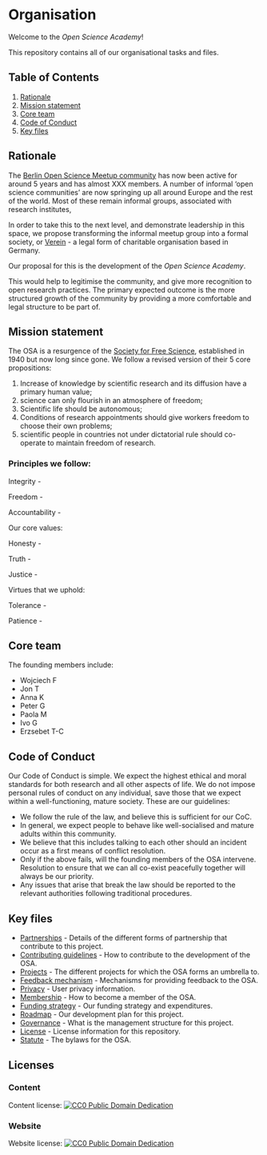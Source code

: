 # Organisation

Welcome to the *Open Science Academy*! 

This repository contains all of our organisational tasks and files.

## Table of Contents

1. [Rationale](#rationale)
2. [Mission statement](#mission)
3. [Core team](#team)
4. [Code of Conduct](#coc)
5. [Key files](#files)


## Rationale <a name="rationale"></a>

The [Berlin Open Science Meetup community](https://www.meetup.com/Berlin-Open-Science-Meetup/) has now been active for around 5 years and has almost XXX members. A number of informal ‘open science communities’ are now springing up all around Europe and the rest of the world. Most of these remain informal groups, associated with research institutes,

In order to take this to the next level, and demonstrate leadership in this space, we propose transforming the informal meetup group into a formal society, or [Verein](https://www.tbd.community/en/a/how-to-found-verein-charity-germany) -  a legal form of charitable organisation based in Germany. 

Our proposal for this is the development of the *Open Science Academy*.

This would help to legitimise the community, and give more recognition to open research practices. The primary expected outcome is the more structured growth of the community by providing a more comfortable and legal structure to be part of.

## Mission statement <a name="#mission"></a>

The OSA is a resurgence of the [Society for Free Science](https://www.nature.com/articles/154048a0), established in 1940 but now long since gone. We follow a revised version of their 5 core propositions:

1. Increase of knowledge by scientific research and its diffusion have a primary human value; 
2. science can only flourish in an atmosphere of freedom; 
3. Scientific life should be autonomous; 
4. Conditions of research appointments should give workers freedom to choose their own problems; 
5. scientific people in countries not under dictatorial rule should co-operate to maintain freedom of research.

### Principles we follow:

Integrity - 

Freedom - 

Accountability - 

Our core values:

Honesty - 

Truth - 

Justice - 

Virtues that we uphold:

Tolerance - 

Patience - 



## Core team <a name="#team"></a>

The founding members include:

* Wojciech F
* Jon T
* Anna K
* Peter G
* Paola M
* Ivo G
* Erzsebet T-C

## Code of Conduct <a name="#coc"></a>

Our Code of Conduct is simple. We expect the highest ethical and moral standards for both research and all other aspects of life. We do not impose personal rules of conduct on any individual, save those that we expect within a well-functioning, mature society. These are our guidelines:

* We follow the rule of the law, and believe this is sufficient for our CoC.
* In general, we expect people to behave like well-socialised and mature adults within this community.
* We believe that this includes talking to each other should an incident occur as a first means of conflict resolution.
* Only if the above fails, will the founding members of the OSA intervene. Resolution to ensure that we can all co-exist peacefully together will always be our priority.
* Any issues that arise that break the law should be reported to the relevant authorities following traditional procedures.

## Key files <a name="#files"></a>

* [Partnerships](partnersips.md) - Details of the different forms of partnership that contribute to this project.
* [Contributing guidelines](contributing.md) - How to contribute to the development of the OSA.
* [Projects](projects.md) - The different projects for which the OSA forms an umbrella to.
* [Feedback mechanism](feedback.md) - Mechanisms for providing feedback to the OSA.
* [Privacy](privacy.md) - User privacy information.
* [Membership](membership.md) - How to become a member of the OSA.
* [Funding strategy](funding.md) - Our funding strategy and expenditures.
* [Roadmap](roadmap.md) - Our development plan for this project.
* [Governance](governance.md) - What is the management structure for this project.
* [License](license.md) - License information for this repository.
* [Statute](statute.md) - The bylaws for the OSA.

## Licenses <a name="Licenses"></a>

### Content 
Content license: [![CC0 Public Domain Dedication](https://img.shields.io/badge/License-CC0%201.0-lightgrey.svg)](https://creativecommons.org/publicdomain/zero/1.0/)

### Website

Website license: [![CC0 Public Domain Dedication](https://img.shields.io/badge/License-CC0%201.0-lightgrey.svg)](https://creativecommons.org/publicdomain/zero/1.0/)